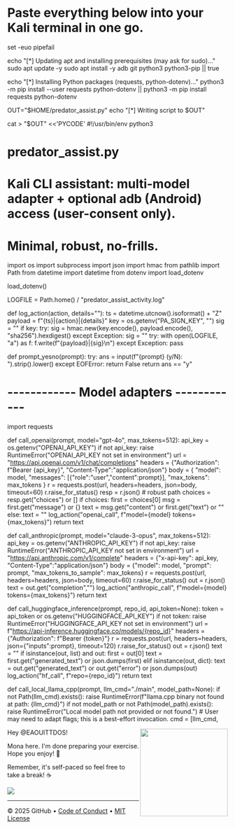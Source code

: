 # Paste everything below into your Kali terminal in one go.

set -euo pipefail

echo "[*] Updating apt and installing prerequisites (may ask for sudo)..."
sudo apt update -y
sudo apt install -y adb git python3 python3-pip || true

echo "[*] Installing Python packages (requests, python-dotenv)..."
python3 -m pip install --user requests python-dotenv || python3 -m pip install requests python-dotenv

OUT="$HOME/predator_assist.py"
echo "[*] Writing script to $OUT"

cat > "$OUT" <<'PYCODE'
#!/usr/bin/env python3
# predator_assist.py
# Kali CLI assistant: multi-model adapter + optional adb (Android) access (user-consent only).
# Minimal, robust, no-frills.

import os
import subprocess
import json
import hmac
from pathlib import Path
from datetime import datetime
from dotenv import load_dotenv

load_dotenv()

LOGFILE = Path.home() / "predator_assist_activity.log"

def log_action(action, details=""):
    ts = datetime.utcnow().isoformat() + "Z"
    payload = f"{ts}|{action}|{details}"
    key = os.getenv("PA_SIGN_KEY", "")
    sig = ""
    if key:
        try:
            sig = hmac.new(key.encode(), payload.encode(), "sha256").hexdigest()
        except Exception:
            sig = ""
    try:
        with open(LOGFILE, "a") as f:
            f.write(f"{payload}|{sig}\n")
    except Exception:
        pass

def prompt_yesno(prompt):
    try:
        ans = input(f"{prompt} (y/N): ").strip().lower()
    except EOFError:
        return False
    return ans == "y"

# ------------ Model adapters ------------
import requests

def call_openai(prompt, model="gpt-4o", max_tokens=512):
    api_key = os.getenv("OPENAI_API_KEY")
    if not api_key:
        raise RuntimeError("OPENAI_API_KEY not set in environment")
    url = "https://api.openai.com/v1/chat/completions"
    headers = {"Authorization": f"Bearer {api_key}", "Content-Type":"application/json"}
    body = {
        "model": model,
        "messages": [{"role":"user","content":prompt}],
        "max_tokens": max_tokens
    }
    r = requests.post(url, headers=headers, json=body, timeout=60)
    r.raise_for_status()
    resp = r.json()
    # robust path
    choices = resp.get("choices") or []
    if choices:
        first = choices[0]
        msg = first.get("message") or {}
        text = msg.get("content") or first.get("text") or ""
    else:
        text = ""
    log_action("openai_call", f"model={model} tokens={max_tokens}")
    return text

def call_anthropic(prompt, model="claude-3-opus", max_tokens=512):
    api_key = os.getenv("ANTHROPIC_API_KEY")
    if not api_key:
        raise RuntimeError("ANTHROPIC_API_KEY not set in environment")
    url = "https://api.anthropic.com/v1/complete"
    headers = {"x-api-key": api_key, "Content-Type":"application/json"}
    body = {"model": model, "prompt": prompt, "max_tokens_to_sample": max_tokens}
    r = requests.post(url, headers=headers, json=body, timeout=60)
    r.raise_for_status()
    out = r.json()
    text = out.get("completion","")
    log_action("anthropic_call", f"model={model} tokens={max_tokens}")
    return text

def call_huggingface_inference(prompt, repo_id, api_token=None):
    token = api_token or os.getenv("HUGGINGFACE_API_KEY")
    if not token:
        raise RuntimeError("HUGGINGFACE_API_KEY not set in environment")
    url = f"https://api-inference.huggingface.co/models/{repo_id}"
    headers = {"Authorization": f"Bearer {token}"}
    r = requests.post(url, headers=headers, json={"inputs":prompt}, timeout=120)
    r.raise_for_status()
    out = r.json()
    text = ""
    if isinstance(out, list) and out:
        first = out[0]
        text = first.get("generated_text") or json.dumps(first)
    elif isinstance(out, dict):
        text = out.get("generated_text") or out.get("error") or json.dumps(out)
    log_action("hf_call", f"repo={repo_id}")
    return text

def call_local_llama_cpp(prompt, llm_cmd="./main", model_path=None):
    if not Path(llm_cmd).exists():
        raise RuntimeError(f"llama.cpp binary not found at path: {llm_cmd}")
    if not model_path or not Path(model_path).exists():
        raise RuntimeError("Local model path not provided or not found.")
    # User may need to adapt flags; this is a best-effort invocation.
    cmd = [llm_cmd,

<img src="https://octodex.github.com/images/Professortocat_v2.png" align="right" height="200px" />

Hey @EAOUITTDOS!

Mona here. I'm done preparing your exercise. Hope you enjoy! 💚

Remember, it's self-paced so feel free to take a break! ☕️

[![](https://img.shields.io/badge/Go%20to%20Exercise-%E2%86%92-1f883d?style=for-the-badge&logo=github&labelColor=197935)](https://github.com/EAOUITTDOS/skills-introduction-to-github/issues/1)

---

&copy; 2025 GitHub &bull; [Code of Conduct](https://www.contributor-covenant.org/version/2/1/code_of_conduct/code_of_conduct.md) &bull; [MIT License](https://gh.io/mit)

